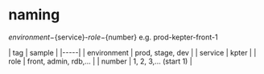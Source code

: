 # naming
${environment}-${service}-${role}-${number}
e.g. prod-kepter-front-1 

| tag | sample |
|-----|
| environment | prod, stage, dev |
| service | kpter |
| role | front, admin, rdb,... |
| number | 1, 2, 3,... (start 1) |
